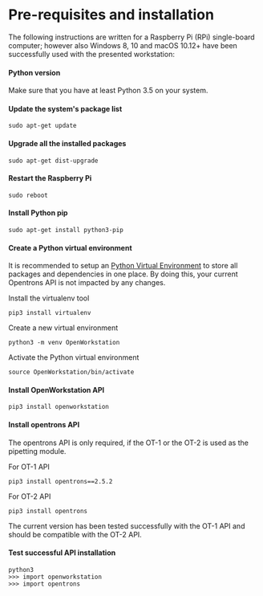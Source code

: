 # Pre-requisites and installation

The following instructions are written for a Raspberry Pi (RPi) single-board computer; however also Windows 8, 10 and macOS 10.12+ have been successfully used with the presented workstation:

#### Python version

Make sure that you have at least Python 3.5 on your system.

#### Update the system's package list

```
sudo apt-get update
```

#### Upgrade all the installed packages

```
sudo apt-get dist-upgrade
```

#### Restart the Raspberry Pi

```
sudo reboot
```

#### Install Python pip

```
sudo apt-get install python3-pip
```

#### Create a Python virtual environment

It is recommended to setup an [Python Virtual Environment](https://realpython.com/python-virtual-environments-a-primer/) to store all packages and dependencies in one place. By doing this, your current Opentrons API is not impacted by any changes.

Install the virtualenv tool
```
pip3 install virtualenv
```

Create a new virtual environment
```
python3 -m venv OpenWorkstation
```

Activate the Python virtual environment
```
source OpenWorkstation/bin/activate
```


#### Install OpenWorkstation API
```
pip3 install openworkstation
```

#### Install opentrons API

The opentrons API is only required, if the OT-1 or the OT-2 is used as the pipetting module.

For OT-1 API
```
pip3 install opentrons==2.5.2
```

For OT-2 API
```
pip3 install opentrons
```

The current version has been tested successfully with the OT-1 API and should be compatible with the OT-2 API.

#### Test successful API installation

```
python3
>>> import openworkstation
>>> import opentrons
```
